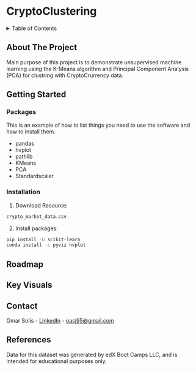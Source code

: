 # CryptoClustering

<!-- TABLE OF CONTENTS -->
<details>
  <summary>Table of Contents</summary>
  <ol>
    <li>
      <a href="#about-the-project">About The Project</a>
      <ul>
        <li><a href="#built-with">Built With</a></li>
      </ul>
    </li>
    <li>
      <a href="#getting-started">Getting Started</a>
      <ul>
        <li><a href="#prerequisites">Prerequisites</a></li>
        <li><a href="#installation">Installation</a></li>
      </ul>
    </li>
    <li><a href="#key-visuals">Key Visuals</a></li>
    <li><a href="#roadmap">Roadmap</a></li>
    <li><a href="#contact">Contact</a></li>
    <li><a href="#references">References</a></li>
  </ol>
</details>

<!-- ABOUT THE PROJECT -->
## About The Project

Main purpose of this project is to demonstrate unsupervised machine learning using the K-Means algorithm and Principal Component Analysis (PCA) for clustring with CryptoCrurrency data.

<!-- GETTING STARTED -->
## Getting Started


### Packages 

This is an example of how to list things you need to use the software and how to install them.
- pandas 
- hvplot
- pathlib
- KMeans
- PCA
- Standardscaler

### Installation

1. Download Resource: 

``` sh
crypto_market_data.csv
```
2. Install packages:
       
``` sh
pip install -U scikit-learn
conda install -c pyviz hvplot
```

<!-- ROADMAP -->
## Roadmap


<!-- Key Visuals -->
## Key Visuals


<!-- CONTACT -->
## Contact

Omar Solis - [LinkedIn](https://www.linkedin.com/in/omar-solis-m-s-564639143/) - oasj95@gmail.com

<!-- References  -->
## References

Data for this dataset was generated by edX Boot Camps LLC, and is intended for educational purposes only.

<!-- MARKDOWN LINKS & IMAGES -->
<!-- https://www.markdownguide.org/basic-syntax/#reference-style-links -->
